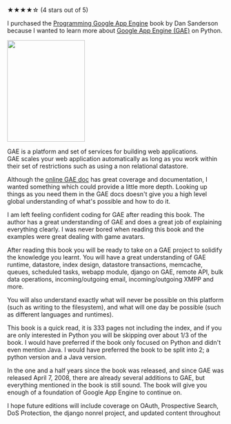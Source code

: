 <p>★★★★☆ (<span itemprop="rating">4</span> stars out of 5)</p>

I purchased the [Programming Google App Engine][2] book by Dan Sanderson because I wanted to learn more about [Google App Engine (GAE)][3] on Python.

<img src='http://www.brianbondy.com/static/img/blogpost_114/book.png' width='180' height='236'>

GAE is a platform and set of services for building web applications.  
GAE scales your web application automatically as long as you work within their set of restrictions such as using a non relational datastore. 

Although the [online GAE doc][1] has great coverage and documentation, I wanted something which could provide a little more depth.
Looking up things as you need them in the GAE docs doesn't give you a high level global understanding of what's possible and how to do it. 

I am left feeling confident coding for GAE after reading this book.  The author has a great understanding of GAE and does a great job of explaining everything clearly.  I was never bored when reading this book and the examples were great dealing with game avatars.

After reading this book you will be ready to take on a GAE project to solidify the knowledge you learnt. 
You will have a great understanding of GAE runtime, datastore, index design, datastore transactions, memcache, queues, scheduled tasks, webapp module, django on GAE, remote API, bulk data operations, incoming/outgoing email, incoming/outgoing XMPP and more.

You will also understand exactly what will never be possible on this platform (such as writing to the filesystem), and what will one day be possible (such as different languages and runtimes).

This book is a quick read, it is 333 pages not including the index, and if you are only interested in Python you will be skipping over about 1/3 of the book.
I would have preferred if the book only focused on Python and didn't even mention Java.  I would have preferred the book to be split into 2; a python version and a Java version.

In the one and a half years since the book was released, and since GAE was released April 7, 2008, there are already several additions to GAE, but everything mentioned in the book is still sound.  The book will give you enough of a foundation of Google App Engine to continue on.  

I hope future editions will include coverage on OAuth, Prospective Search, DoS Protection, the django nonrel project, and updated content throughout


[1]: http://code.google.com/appengine/docs/python/overview.html
[2]: http://oreilly.com/catalog/9780596522735
[3]: http://code.google.com/appengine/

